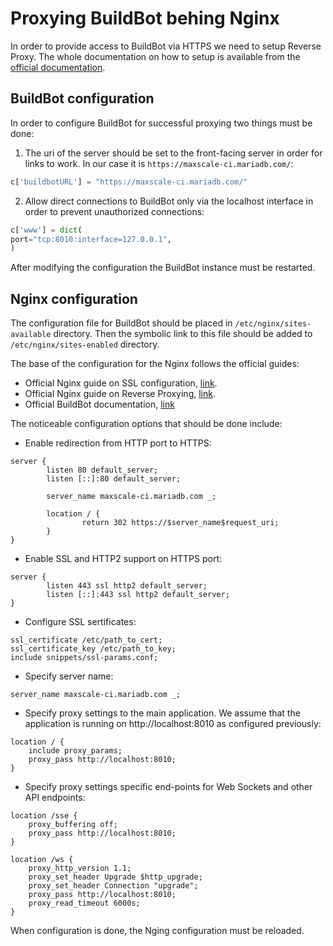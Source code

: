 # Proxying BuildBot behing Nginx

In order to provide access to BuildBot via HTTPS we need to setup Reverse Proxy. The whole documentation on how to setup is available from the [official documentation](http://docs.buildbot.net/latest/manual/cfg-www.html#reverse-proxy-configuration).

## BuildBot configuration

In order to configure BuildBot for successful proxying two things must be done:

1. The uri of the server should be set to the front-facing server in order for links to work. In our case it is `https://maxscale-ci.mariadb.com/`:

```python
c['buildbotURL'] = "https://maxscale-ci.mariadb.com/"
```

2. Allow direct connections to BuildBot only via the localhost interface in order to prevent unauthorized connections:

```python
c['www'] = dict(
port="tcp:8010:interface=127.0.0.1",
)
```

After modifying the configuration the BuildBot instance must be restarted.

## Nginx configuration

The configuration file for BuildBot should be placed in `/etc/nginx/sites-available` directory. Then the symbolic link to this file should be added to `/etc/nginx/sites-enabled` directory.

The base of the configuration for the Nginx follows the official guides:

* Official Nginx guide on SSL configuration, [link](http://nginx.org/en/docs/http/configuring_https_servers.html).
* Official Nginx guide on Reverse Proxying, [link](https://docs.nginx.com/nginx/admin-guide/web-server/reverse-proxy/).
* Official BuildBot documentation, [link](http://docs.buildbot.net/latest/manual/cfg-www.html#reverse-proxy-configuration)

The noticeable configuration options that should be done include:

* Enable redirection from HTTP port to HTTPS:
```
server {
        listen 80 default_server;
        listen [::]:80 default_server;

        server_name maxscale-ci.mariadb.com _;

        location / {
                return 302 https://$server_name$request_uri;
        }
}
```
* Enable SSL and HTTP2 support on HTTPS port:
```
server {
        listen 443 ssl http2 default_server;
        listen [::]:443 ssl http2 default_server;
}
```
* Configure SSL sertificates:
```
ssl_certificate /etc/path_to_cert;
ssl_certificate_key /etc/path_to_key;
include snippets/ssl-params.conf;
```
* Specify server name:
```
server_name maxscale-ci.mariadb.com _;
```
* Specify proxy settings to the main application. We assume that the application is running on http://localhost:8010 as configured previously:
```
location / {
    include proxy_params;
    proxy_pass http://localhost:8010;
}
```
* Specify proxy settings specific end-points for Web Sockets and other API endpoints:
```
location /sse {
    proxy_buffering off;
    proxy_pass http://localhost:8010;
}

location /ws {
    proxy_http_version 1.1;
    proxy_set_header Upgrade $http_upgrade;
    proxy_set_header Connection "upgrade";
    proxy_pass http://localhost:8010;
    proxy_read_timeout 6000s;
}
```
When configuration is done, the Nging configuration must be reloaded.
